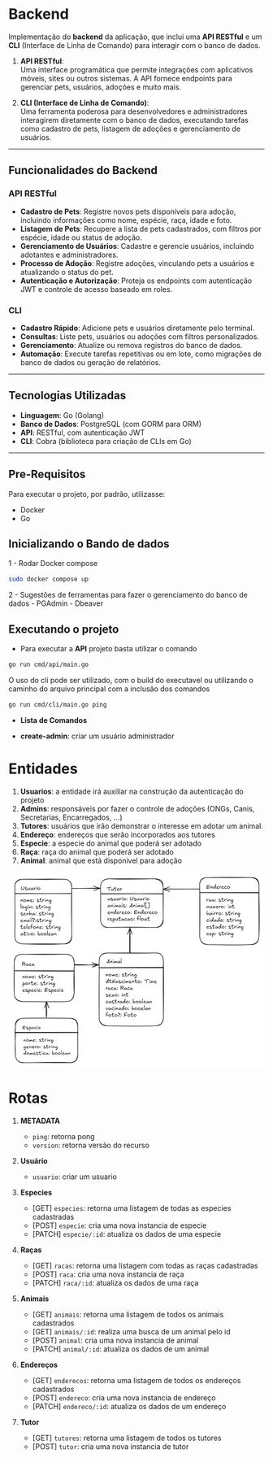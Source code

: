 
# Backend

Implementação do **backend** da aplicação, que inclui uma **API RESTful** e um **CLI** (Interface de Linha de Comando) para interagir com o banco de dados.


1. **API RESTful**:  
   Uma interface programática que permite integrações com aplicativos móveis, sites ou outros sistemas. A API fornece endpoints para gerenciar pets, usuários, adoções e muito mais.

2. **CLI (Interface de Linha de Comando)**:  
   Uma ferramenta poderosa para desenvolvedores e administradores interagirem diretamente com o banco de dados, executando tarefas como cadastro de pets, listagem de adoções e gerenciamento de usuários.

---

## **Funcionalidades do Backend**

### **API RESTful**
- **Cadastro de Pets**: Registre novos pets disponíveis para adoção, incluindo informações como nome, espécie, raça, idade e foto.
- **Listagem de Pets**: Recupere a lista de pets cadastrados, com filtros por espécie, idade ou status de adoção.
- **Gerenciamento de Usuários**: Cadastre e gerencie usuários, incluindo adotantes e administradores.
- **Processo de Adoção**: Registre adoções, vinculando pets a usuários e atualizando o status do pet.
- **Autenticação e Autorização**: Proteja os endpoints com autenticação JWT e controle de acesso baseado em roles.

### **CLI**
- **Cadastro Rápido**: Adicione pets e usuários diretamente pelo terminal.
- **Consultas**: Liste pets, usuários ou adoções com filtros personalizados.
- **Gerenciamento**: Atualize ou remova registros do banco de dados.
- **Automação**: Execute tarefas repetitivas ou em lote, como migrações de banco de dados ou geração de relatórios.

---

## **Tecnologias Utilizadas**

- **Linguagem**: Go (Golang)
- **Banco de Dados**: PostgreSQL (com GORM para ORM)
- **API**: RESTful, com autenticação JWT
- **CLI**: Cobra (biblioteca para criação de CLIs em Go)

---

## Pre-Requisitos

Para executar o projeto, por padrão, utilizasse:

- Docker
- Go

## Inicializando o Bando de dados

1 - Rodar Docker compose

```bash
sudo docker compose up
```

2 - Sugestões de ferramentas para fazer o gerenciamento do banco de dados
    - PGAdmin
    - Dbeaver

## Executando o projeto

- Para executar a **API** projeto basta utilizar o comando

```bash
go run cmd/api/main.go
```

O uso do cli pode ser utilizado, com o build do executavel ou utilizando o caminho do arquivo principal com a inclusão dos comandos

```bash
go run cmd/cli/main.go ping
```

- **Lista de Comandos**

- **create-admin**: criar um usuário administrador

# Entidades

1. **Usuarios**: a entidade irá auxiliar na construção da autenticação do projeto
2. **Admins**: responsáveis por fazer o controle de adoções (ONGs, Canis, Secretarias, Encarregados, ...)
3. **Tutores**: usuários que irão demonstrar o interesse em adotar um animal.
4. **Endereço**: endereços que serão incorporados aos tutores
5. **Especie**: a especie do animal que poderá ser adotado
6. **Raça**: raça do animal que poderá ser adotado
7. **Animal**: animal que está disponivel para adoção

![modelagem](docs/modelagem_gaart.png)

# Rotas

1. **METADATA**

    - `ping`: retorna pong
    - `version`: retorna versão do recurso

2. **Usuário**

    - `usuario`: criar um usuario

3. **Especies**

    - [GET] `especies`: retorna uma listagem de todas as especies cadastradas
    - [POST] `especie`: cria uma nova instancia de especie
    - [PATCH] `especie/:id`: atualiza os dados de uma especie

4. **Raças**

    - [GET] `racas`: retorna uma listagem com todas as raças cadastradas
    - [POST] `raca`: cria uma nova instancia de raça
    - [PATCH] `raca/:id`: atualiza os dados de uma raça

5. **Animais**

    - [GET] `animais`: retorna uma listagem de todos os animais cadastrados
    - [GET] `animais/:id`: realiza uma busca de um animal pelo id
    - [POST] `animal`: cria uma nova instancia de animal
    - [PATCH] `animal/:id`: atualiza os dados de um animal

6. **Endereços**

    - [GET] `enderecos`: retorna uma listagem de todos os endereços cadastrados
    - [POST] `endereco`: cria uma nova instancia de endereço
    - [PATCH] `endereco/:id`: atualiza os dados de um endereço

7. **Tutor**

    - [GET] `tutores`: retorna uma listagem de todos os tutores
    - [POST] `tutor`: cria uma nova instancia de tutor